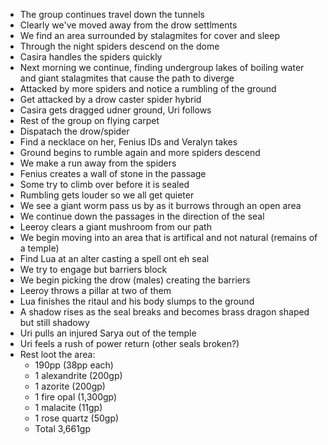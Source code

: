 <!-- TITLE: 2019 12/14 & 12/28 -->
<!-- SUBTITLE: A quick summary of 2019 12/14 and 12/28 -->

* The group continues travel down the tunnels
* Clearly we've moved away from the drow settlments
* We find an area surrounded by stalagmites for cover and sleep
* Through the night spiders descend on the dome
* Casira handles the spiders quickly
* Next morning we continue, finding undergroup lakes of boiling water and giant stalagmites that cause the path to diverge
* Attacked by more spiders and notice a rumbling of the ground
* Get attacked by a drow caster spider hybrid
* Casira gets dragged udner ground, Uri follows
* Rest of the group on flying carpet
* Dispatach the drow/spider
* Find a necklace on her, Fenius IDs and Veralyn takes
* Ground begins to rumble again and more spiders descend
* We make a run away from the spiders
* Fenius creates a wall of stone in the passage
* Some try to climb over before it is sealed
* Rumbling gets louder so we all get quieter
* We see a giant worm pass us by as it burrows through an open area
* We continue down the passages in the direction of the seal
* Leeroy clears a giant mushroom from our path
* We begin moving into an area that is artifical and not natural (remains of a temple)
* Find Lua at an alter casting a spell ont eh seal
* We try to engage but barriers block
* We begin picking the drow (males) creating the barriers
* Leeroy throws a pillar at two of them
* Lua finishes the ritaul and his body slumps to the ground
* A shadow rises as the seal breaks and becomes brass dragon shaped but still shadowy
* Uri pulls an injured Sarya out of the temple
* Uri feels a rush of power return (other seals broken?)
* Rest loot the area:
	* 190pp (38pp each)
	* 1 alexandrite (200gp)
	* 1 azorite (200gp)
	* 1 fire opal (1,300gp)
	* 1 malacite (11gp)
	* 1 rose quartz (50gp)
	* Total 3,661gp